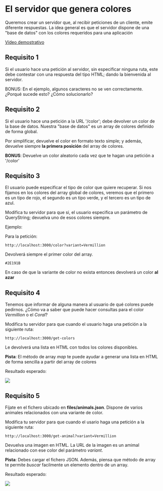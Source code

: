 # El servidor que genera colores

Queremos crear un servidor que, al recibir peticiones de un cliente, emite diferente respuestas. La idea general es que el servidor dispone de una "base de datos" con los colores requeridos para una aplicación

[Vídeo demostrativo](https://oscarm.tinytake.com/df/1653a0b/thumbnail?type=attachments&version_no=0&file_version_no=0&thumbnail_size=preview)

## Requisito 1

Si el usuario hace una petición al servidor, sin especificar ninguna ruta, este debe contestar con una respuesta del tipo HTML; dando la bienvenida al servidor.

BONUS: En el ejemplo, algunos caracteres no se ven correctamente. ¿Porqué sucede esto? ¿Cómo solucionarlo?

## Requisito 2

Si el usuario hace una petición a la URL '/color'; debe devolver un color  de la base de datos. Nuestra "base de datos" es un array de colores definido de forma global.

Por simplificar, devuelve el color en formato texto simple; y además, devuelve siempre **la primera posición** del array de colores.

**BONUS**: Devuelve un color aleatorio cada vez que te hagan una petición a '/color'

## Requisito 3

El usuario puede especificar el tipo de color que quiere recuperar. Si nos fijamos en los colores del array global de colores, veremos que el primero es un tipo de rojo, el segundo es un tipo verde, y el tercero es un tipo de azul.

Modifica tu servidor para que si, el usuario especifica un parámetro de QueryString; devuelva uno de esos colores siempre.

Ejemplo:

Para la petición:
```
http://localhost:3000/color?variant=Vermillion
```

Devolverá siempre el primer color del array.

```
#2E191B
```

En caso de que la variante de color no exista entonces devolverá un color **al azar**

## Requisito 4

Tenemos que informar de alguna manera al usuario de qué colores puede pedirnos. ¿Cómo va a saber que puede hacer consultas para el color _Vermillion_ o el _Coral_?

Modifica tu servidor para que cuando el usuario haga una petición a la siguiente ruta:

```
http://localhost:3000/get-colors
```

Le devolverá una lista en HTML con todos los colores disponibles.

**Pista**: El método de array _map_ te puede ayudar a generar una lista en HTML  de forma sencilla a partir del array de colores

Resultado esperado:

![](https://oscarm.tinytake.com/media/175fe21?filename=1746780557008_TinyTake09-05-2025-10-49-03_638823773560585366.png&sub_type=thumbnail_preview&type=attachment&width=1200&height=517)

## Requisito 5

Fíjate en el fichero ubicado en **files/animals.json**. Dispone de varios animales relacionados con una variante de color. 

Modifica tu servidor para que cuando el usario haga una petición a la siguiente ruta:


```
http://localhost:3000/get-animal?variant=Vermillion
```

Devuelva una imagen en HTML. La URL de la imagen es un amimal relacionado con ese color del parámetro _variant_. 

**Pista**: Debes cargar el fichero JSON. Además, piensa que método de array te permite _buscar_ facilmente un elemento dentro de un array.

Resultado esperado: 

![](https://oscarm.tinytake.com/media/175fe8b?filename=1746781731145_TinyTake09-05-2025-11-08-35_638823785299595171.png&sub_type=thumbnail_preview&type=attachment&width=800&height=589)




